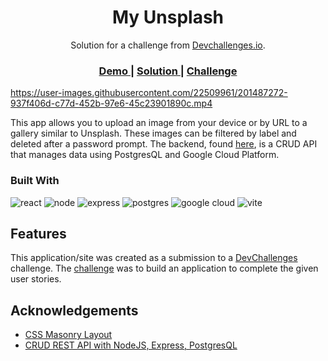 <!-- Please update value in the {}  -->

<h1 align="center">My Unsplash</h1>

<div align="center">
   Solution for a challenge from  <a href="http://devchallenges.io" target="_blank">Devchallenges.io</a>.
</div>

<div align="center">
  <h3>
    <a href="https://singular-llama-a3eab5.netlify.app/">
      Demo
    </a>
    <span> | </span>
    <a href="https://github.com/yuandere/my-unsplash">
      Solution
    </a>
    <span> | </span>
    <a href="https://devchallenges.io/challenges/rYyhwJAxMfES5jNQ9YsP">
      Challenge
    </a>
  </h3>
</div>


https://user-images.githubusercontent.com/22509961/201487272-937f406d-c77d-452b-97e6-45c23901890c.mp4

This app allows you to upload an image from your device or by URL to a gallery similar to Unsplash. These images can be filtered by label and deleted after a password prompt. The backend, found [here](https://github.com/yuandere/my-unsplash-backend), is a CRUD API that manages data using PostgresQL and Google Cloud Platform.


### Built With

<!-- This section should list any major frameworks that you built your project using. Here are a few examples.-->

![react](https://img.shields.io/badge/React-61DAFB.svg?style=for-the-badge&logo=React&logoColor=black)
![node](https://img.shields.io/badge/Node.js-339933.svg?style=for-the-badge&logo=nodedotjs&logoColor=white)
![express](https://img.shields.io/badge/Express-000000.svg?style=for-the-badge&logo=Express&logoColor=white)
![postgres](https://img.shields.io/badge/PostgreSQL-4169E1.svg?style=for-the-badge&logo=PostgreSQL&logoColor=white)
![google cloud](https://img.shields.io/badge/Google%20Cloud-4285F4.svg?style=for-the-badge&logo=Google-Cloud&logoColor=white)
![vite](https://img.shields.io/badge/Vite-646CFF.svg?style=for-the-badge&logo=Vite&logoColor=white)


## Features

<!-- List the features of your application or follow the template. Don't share the figma file here :) -->

This application/site was created as a submission to a [DevChallenges](https://devchallenges.io/challenges) challenge. The [challenge](https://devchallenges.io/challenges/rYyhwJAxMfES5jNQ9YsP) was to build an application to complete the given user stories.

## Acknowledgements

<!-- This section should list any articles or add-ons/plugins that helps you to complete the project. This is optional but it will help you in the future. For example: -->

- [CSS Masonry Layout](https://css-tricks.com/piecing-together-approaches-for-a-css-masonry-layout/)
- [CRUD REST API with NodeJS, Express, PostgresQL](https://blog.logrocket.com/crud-rest-api-node-js-express-postgresql/)

